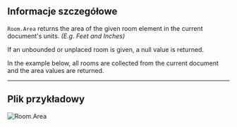 ## Informacje szczegółowe
`Room.Area` returns the area of the given room element in the current document's units. _(E.g. Feet and Inches)_

If an unbounded or unplaced room is given, a null value is returned.

In the example below, all rooms are collected from the current document and the area values are returned.
___
## Plik przykładowy

![Room.Area](./Revit.Elements.Room.Area_img.jpg)
